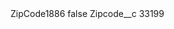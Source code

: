 <?xml version="1.0" encoding="UTF-8"?>
<CustomMetadata xmlns="http://soap.sforce.com/2006/04/metadata" xmlns:xsi="http://www.w3.org/2001/XMLSchema-instance" xmlns:xsd="http://www.w3.org/2001/XMLSchema">
    <label>ZipCode1886</label>
    <protected>false</protected>
    <values>
        <field>Zipcode__c</field>
        <value xsi:type="xsd:string">33199</value>
    </values>
</CustomMetadata>
